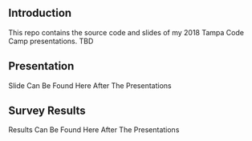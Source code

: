 ## Introduction
This repo contains the source code and slides of my 2018 Tampa Code Camp presentations. TBD

## Presentation
Slide Can Be Found Here After The Presentations

## Survey Results
Results Can Be Found Here After The Presentations
